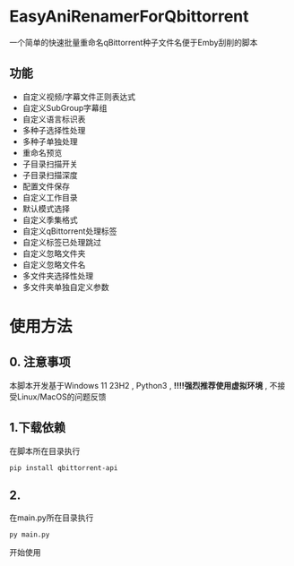 # EasyAniRenamerForQbittorrent
一个简单的快速批量重命名qBittorrent种子文件名便于Emby刮削的脚本

## 功能
- 自定义视频/字幕文件正则表达式
- 自定义SubGroup字幕组
- 自定义语言标识表
- 多种子选择性处理
- 多种子单独处理
- 重命名预览
- 子目录扫描开关
- 子目录扫描深度
- 配置文件保存
- 自定义工作目录
- 默认模式选择
- 自定义季集格式
- 自定义qBittorrent处理标签
- 自定义标签已处理跳过
- 自定义忽略文件夹
- 自定义忽略文件名
- 多文件夹选择性处理
- 多文件夹单独自定义参数


# 使用方法
## 0. 注意事项

本脚本开发基于Windows 11 23H2 , Python3 , **!!!!强烈推荐使用虚拟环境** , 不接受Linux/MacOS的问题反馈

## 1.下载依赖

在脚本所在目录执行

```Shell
pip install qbittorrent-api
```

## 2.

在main.py所在目录执行

```Shell
py main.py
```

开始使用
